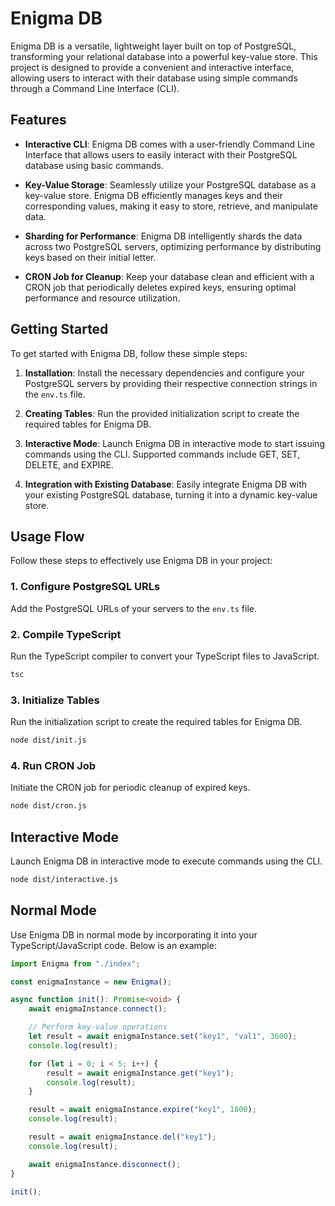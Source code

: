 # Enigma DB

Enigma DB is a versatile, lightweight layer built on top of PostgreSQL, transforming your relational database into a powerful key-value store. This project is designed to provide a convenient and interactive interface, allowing users to interact with their database using simple commands through a Command Line Interface (CLI).

## Features

- **Interactive CLI**: Enigma DB comes with a user-friendly Command Line Interface that allows users to easily interact with their PostgreSQL database using basic commands.

- **Key-Value Storage**: Seamlessly utilize your PostgreSQL database as a key-value store. Enigma DB efficiently manages keys and their corresponding values, making it easy to store, retrieve, and manipulate data.

- **Sharding for Performance**: Enigma DB intelligently shards the data across two PostgreSQL servers, optimizing performance by distributing keys based on their initial letter.

- **CRON Job for Cleanup**: Keep your database clean and efficient with a CRON job that periodically deletes expired keys, ensuring optimal performance and resource utilization.

## Getting Started

To get started with Enigma DB, follow these simple steps:

1. **Installation**: Install the necessary dependencies and configure your PostgreSQL servers by providing their respective connection strings in the `env.ts` file.

2. **Creating Tables**: Run the provided initialization script to create the required tables for Enigma DB.

3. **Interactive Mode**: Launch Enigma DB in interactive mode to start issuing commands using the CLI. Supported commands include GET, SET, DELETE, and EXPIRE.

4. **Integration with Existing Database**: Easily integrate Enigma DB with your existing PostgreSQL database, turning it into a dynamic key-value store.

## Usage Flow

Follow these steps to effectively use Enigma DB in your project:

### 1. Configure PostgreSQL URLs

Add the PostgreSQL URLs of your servers to the `env.ts` file.

### 2. Compile TypeScript

Run the TypeScript compiler to convert your TypeScript files to JavaScript.

```bash
tsc
```

### 3. Initialize Tables

Run the initialization script to create the required tables for Enigma DB.

```bash
node dist/init.js
```

### 4. Run CRON Job

Initiate the CRON job for periodic cleanup of expired keys.

```bash
node dist/cron.js

```

## Interactive Mode

Launch Enigma DB in interactive mode to execute commands using the CLI.

```bash
node dist/interactive.js
```
## Normal Mode

Use Enigma DB in normal mode by incorporating it into your TypeScript/JavaScript code. Below is an example:


```typescript
import Enigma from "./index";

const enigmaInstance = new Enigma();

async function init(): Promise<void> {
    await enigmaInstance.connect();

    // Perform key-value operations
    let result = await enigmaInstance.set("key1", "val1", 3600);
    console.log(result);

    for (let i = 0; i < 5; i++) {
        result = await enigmaInstance.get("key1");
        console.log(result);
    }

    result = await enigmaInstance.expire("key1", 1800);
    console.log(result);

    result = await enigmaInstance.del("key1");
    console.log(result);

    await enigmaInstance.disconnect();
}

init();
```